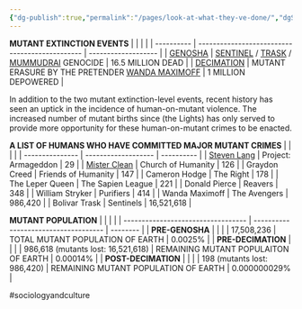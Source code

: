 ```yaml
---
{"dg-publish":true,"permalink":"/pages/look-at-what-they-ve-done/","dgShowLocalGraph":true}
---
```



**MUTANT EXTINCTION EVENTS**
|            |                                                |                     |
| ---------- | ---------------------------------------------- | ------------------- |
| [GENOSHA](https://x-men.fandom.com/wiki/Genosha)    | [SENTINEL](https://x-men.fandom.com/wiki/Sentinel) / [TRASK](https://x-men.fandom.com/wiki/Bolivar_Trask) / [MUMMUDRAI](https://x-men.fandom.com/wiki/Cassandra_Nova) GENOCIDE          | 16.5 MILLION DEAD   |
| [DECIMATION](https://x-men.fandom.com/wiki/Decimation) | MUTANT ERASURE BY THE PRETENDER [WANDA MAXIMOFF](https://x-men.fandom.com/wiki/Scarlet_Witch) | 1 MILLION DEPOWERED |

In addition to the two mutant extinction-level events, recent history has seen an uptick in the incidence of human-on-mutant violence. The increased number of mutant births since (the Lights) has only served to provide more opportunity for these human-on-mutant crimes to be enacted.

**A LIST OF HUMANS WHO HAVE COMMITTED MAJOR MUTANT CRIMES**
|                 |                     |            |
| --------------- | ------------------- | ---------- |
| [Steven Lang](https://marvel.fandom.com/wiki/Steven_Lang_(Earth-616))     | Project: Armageddon | 29         |
| [Mister Clean](https://marvel.fandom.com/wiki/Mister_Clean_(UCWF)_(Earth-616))    | Church of Humanity   | 126        |
| Graydon Creed   | Friends of Humanity | 147        |
| Cameron Hodge   | The Right           | 178        |
| The Leper Queen | The Sapien League   | 221        |
| Donald Pierce   | Reavers             | 348        |
| William Stryker | Purifiers           | 414        |
| Wanda Maximoff  | The Avengers        | 986,420    |
| Bolivar Trask   | Sentinels           | 16,521,618 |

**MUTANT POPULATION**
|                                    |                                      |          |
| ---------------------------------- | ------------------------------------ | -------- |
| **PRE-GENOSHA**                        |                                      |          |
| 17,508,236                         | TOTAL MUTANT POPULATION OF EARTH     | 0.0025%  |
| **PRE-DECIMATION**                     |                                      |          |
| 986,618 (mutants lost: 16,521,618) | REMAINING MUTANT POPULAITON OF EARTH | 0.00014% |
| **POST-DECIMATION**                    |                                      |          |
| 198 (mutants lost: 986,420)        | REMAINING MUTANT POPULATION OF EARTH | 0.000000029%         |

#sociologyandculture 